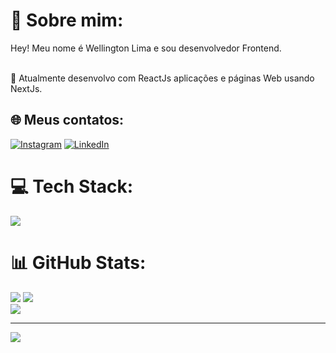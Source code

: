 # 💫 Sobre mim:
Hey! Meu nome é Wellington Lima e sou desenvolvedor Frontend. <br><br>

🔭 Atualmente desenvolvo com ReactJs aplicações e páginas Web usando NextJs. 
 <br>

## 🌐 Meus contatos:
[![Instagram](https://img.shields.io/badge/Instagram-%23E4405F.svg?logo=Instagram&logoColor=white)](https://instagram.com/https://www.instagram.com/__wellingtonlima__/) [![LinkedIn](https://img.shields.io/badge/LinkedIn-%230077B5.svg?logo=linkedin&logoColor=white)](https://www.linkedin.com/in/wellington-lima-710b37233/) 

# 💻 Tech Stack:                  
<p align="left">
  <a href="https://skillicons.dev">
    <img src="https://skillicons.dev/icons?i=html,css,javascript,typescript,sass,react,next,tailwind" />
  </a>
</p>

# 📊 GitHub Stats:

![](https://github-readme-stats.vercel.app/api?username=zWellingtonLima&theme=highcontrast&hide_border=false&include_all_commits=false&count_private=false)
![](https://github-readme-streak-stats.herokuapp.com/?user=zWellingtonLima&theme=highcontrast&hide_border=false)<br/> 
![](https://github-readme-stats.vercel.app/api/top-langs/?username=zWellingtonLima&theme=highcontrast&hide_border=false&include_all_commits=false&count_private=false&layout=compact)  

------
[![](https://visitcount.itsvg.in/api?id=zWellingtonLima&label=%3AD&color=6&icon=2&pretty=false)](https://visitcount.itsvg.in)
